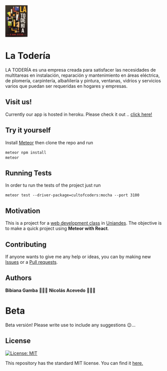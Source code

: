 <img src="https://raw.githubusercontent.com/nacevedo/LaToderia/master/client/img/logo.png" title="Sakana" alt="Mandao Dao Logo" href="" height = 100px width = 70px>


# La Todería

LA TODERÍA es una empresa creada para satisfacer las  necesidades de multitareas  en instalación, reparación y mantenimiento en áreas  eléctrica, de plomería, carpintería, albañilería y pintura, ventanas, vidrios y servicios varios que puedan ser requeridas en hogares y empresas.

## Visit us!
Currently our app is hosted in heroku. Please check it out .. [click here!](https://la-toderia.herokuapp.com/)

## Try it yourself

Install [Meteor](https://www.meteor.com/install) then clone the repo and run

```
meteor npm install
meteor
```

## Running Tests
In order tu run the tests of the project just run

```
meteor test --driver-package=cultofcoders:mocha --port 3100
```

## Motivation
This is a project for a [web development class](http://johnguerra.co/classes/webDevelopment_spring_2018/) in [Uniandes](https://www.uniandes.edu.co). The objective is to make a quick project using **Meteor with React**.

## Contributing
If anyone wants to give me any help or ideas, you can by making new [Issues](ttps://github.com/nacevedo/LaToderia/issues) or a [Pull requests](https://github.com/nacevedo/LaToderia/pulls).

## Authors 
**Bibiana Gamba** 👩🏽‍🎨
**Nicolás Acevedo** 👨🏼‍🔬
# Beta
Beta versión! Please write use to include any suggestions 😉...

## License
[![License: MIT](https://img.shields.io/badge/License-MIT-yellow.svg)](https://opensource.org/licenses/MIT)

This repository has the standard MIT license. You can find it [here.](https://github.com/nacevedo/MandaoDao/blob/master/LICENSE)
